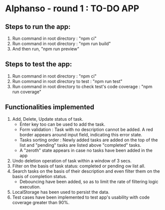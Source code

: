 # Alphanso - round 1 : TO-DO APP

## Steps to run the app:
1. Run command in root directory : "npm ci" 
2. Run command in root directory : "npm run build" 
3. And then run, "npm run preview"


## Steps to test the app:
1. Run command in root directory : "npm ci" 
2. Run command in root directory to test : "npm run test" 
3. Run command in root directory to check test's code coverage : "npm run coverage"

## Functionalities implemented
1. Add, Delete, Update status of task.
    - Enter key too can be used to add the task.
    - Form validation : Task with no description cannot be added. A red border appears around input field, indicating this error state.
    - Tasks sorting order : Newly added tasks are added on the top of the list and "pending" tasks are listed above "completed" tasks.
    - A "zeroth" state appears in case no tasks have been added in the app
2. Undo deletion operation of task within a window of 3 secs.
3. Filter on the basis of task status: completed or pending ow list all.
4. Search tasks on the basis of their description and even filter them on the basis of completion status.
    - Debouncing have been added, so as to limit the rate of filtering logic execution.
5. LocalStorage has been used to persist the data.
6. Test cases have been implemented to test app's usability with code coverage greater than 90%.